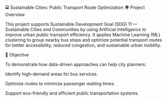 🚍 Sustainable Cities: Public Transport Route Optimization
🌍 Project Overview

This project supports Sustainable Development Goal (SDG) 11 — Sustainable Cities and Communities by using Artificial Intelligence to improve urban public transport efficiency.
It applies Machine Learning (ML) clustering to group nearby bus stops and optimize potential transport routes for better accessibility, reduced congestion, and sustainable urban mobility.

🎯 Objective

To demonstrate how data-driven approaches can help city planners:

Identify high-demand areas for bus services.

Optimize routes to minimize passenger waiting times.

Support eco-friendly and efficient public transportation systems.

